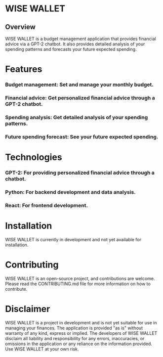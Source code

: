 # WISE WALLET
## Overview
WISE WALLET is a budget management application that provides financial advice via a GPT-2 chatbot. It also provides detailed analysis of your spending patterns and forecasts your future expected spending.

# Features
### Budget management: Set and manage your monthly budget.
### Financial advice: Get personalized financial advice through a GPT-2 chatbot.
### Spending analysis: Get detailed analysis of your spending patterns.
### Future spending forecast: See your future expected spending.
# Technologies
### GPT-2: For providing personalized financial advice through a chatbot.
### Python: For backend development and data analysis.
### React: For frontend development.
# Installation
WISE WALLET is currently in development and not yet available for installation.

# Contributing
WISE WALLET is an open-source project, and contributions are welcome. Please read the CONTRIBUTING.md file for more information on how to contribute.



# Disclaimer
WISE WALLET is a project in development and is not yet suitable for use in managing your finances. The application is provided "as is" without warranty of any kind, express or implied. The developers of WISE WALLET disclaim all liability and responsibility for any errors, inaccuracies, or omissions in the application or any reliance on the information provided. Use WISE WALLET at your own risk.
